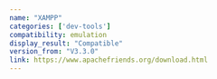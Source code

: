 ```yaml
---
name: "XAMPP"
categories: ['dev-tools']
compatibility: emulation
display_result: "Compatible"
version_from: "V3.3.0"
link: https://www.apachefriends.org/download.html
---
```

